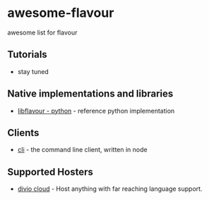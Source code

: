 # awesome-flavour
awesome list for flavour

## Tutorials

* stay tuned


## Native implementations and libraries

* [libflavour - python](https://github.com/flavours/libflavour) - reference python implementation

## Clients

* [cli](https://github.com/flavours/cli) - the command line client, written in node


## Supported Hosters

* [divio cloud](https://www.divio.com) - Host anything with far reaching language support.
